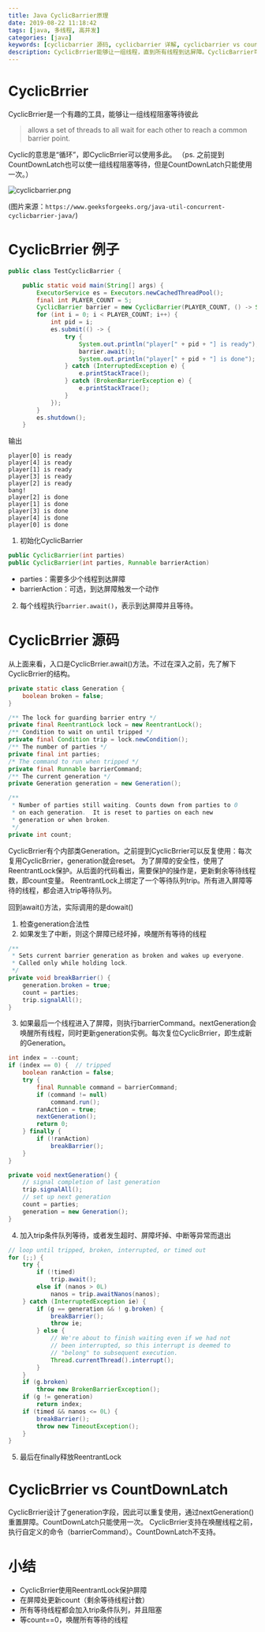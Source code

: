```yaml
---
title: Java CyclicBarrier原理
date: 2019-08-22 11:18:42
tags: [java, 多线程, 高并发]
categories: [java]
keywords: [cyclicbarrier 源码, cyclicbarrier 详解, cyclicbarrier vs countdownlatch]
description: CyclicBrrier能够让一组线程，直到所有线程到达屏障。CyclicBarrier可以反复使用。
---
```


# CyclicBrrier

CyclicBrrier是一个有趣的工具，能够让一组线程阻塞等待彼此
>allows a set of threads to all wait for each other to reach a common barrier point.

Cyclic的意思是“循环”，即CyclicBrrier可以使用多此。
（ps. 之前提到CountDownLatch也可以使一组线程阻塞等待，但是CountDownLatch只能使用一次。）



![cyclicbarrier.png](cyclicbarrier.png)


(图片来源：`https://www.geeksforgeeks.org/java-util-concurrent-cyclicbarrier-java/`)

<!-- more -->

# CyclicBrrier 例子

```java
public class TestCyclicBarrier {

    public static void main(String[] args) {
        ExecutorService es = Executors.newCachedThreadPool();
        final int PLAYER_COUNT = 5;
        CyclicBarrier barrier = new CyclicBarrier(PLAYER_COUNT, () -> System.out.println("bang!"));
        for (int i = 0; i < PLAYER_COUNT; i++) {
            int pid = i;
            es.submit(() -> {
                try {
                    System.out.println("player[" + pid + "] is ready");
                    barrier.await();
                    System.out.println("player[" + pid + "] is done");
                } catch (InterruptedException e) {
                    e.printStackTrace();
                } catch (BrokenBarrierException e) {
                    e.printStackTrace();
                }
            });
        }
        es.shutdown();
    }
```
输出
```
player[0] is ready
player[4] is ready
player[1] is ready
player[3] is ready
player[2] is ready
bang!
player[2] is done
player[1] is done
player[3] is done
player[4] is done
player[0] is done
```

1. 初始化CyclicBarrier
```java
public CyclicBarrier(int parties)
public CyclicBarrier(int parties, Runnable barrierAction)
```
- parties：需要多少个线程到达屏障
- barrierAction：可选，到达屏障触发一个动作

2. 每个线程执行`barrier.await()`，表示到达屏障并且等待。

# CyclicBrrier 源码

从上面来看，入口是CyclicBrrier.await()方法。不过在深入之前，先了解下CyclicBrrier的结构。
```java
private static class Generation {
    boolean broken = false;
}

/** The lock for guarding barrier entry */
private final ReentrantLock lock = new ReentrantLock();
/** Condition to wait on until tripped */
private final Condition trip = lock.newCondition();
/** The number of parties */
private final int parties;
/* The command to run when tripped */
private final Runnable barrierCommand;
/** The current generation */
private Generation generation = new Generation();

/**
 * Number of parties still waiting. Counts down from parties to 0
 * on each generation.  It is reset to parties on each new
 * generation or when broken.
 */
private int count;
```
CyclicBrrier有个内部类Generation。之前提到CyclicBrrier可以反复使用：每次复用CyclicBrrier，generation就会reset。
为了屏障的安全性，使用了ReentrantLock保护。从后面的代码看出，需要保护的操作是，更新剩余等待线程数，即count变量。
ReentrantLock上绑定了一个等待队列trip。所有进入屏障等待的线程，都会进入trip等待队列。

回到await()方法，实际调用的是dowait()

1. 检查generation合法性
2. 如果发生了中断，则这个屏障已经坏掉，唤醒所有等待的线程
```java
/**
 * Sets current barrier generation as broken and wakes up everyone.
 * Called only while holding lock.
 */
private void breakBarrier() {
    generation.broken = true;
    count = parties;
    trip.signalAll();
}
```
3. 如果最后一个线程进入了屏障，则执行barrierCommand。nextGeneration会唤醒所有线程，同时更新generation实例。每次复位CyclicBrrier，即生成新的Generation。
```java
int index = --count;
if (index == 0) {  // tripped
    boolean ranAction = false;
    try {
        final Runnable command = barrierCommand;
        if (command != null)
            command.run();
        ranAction = true;
        nextGeneration();
        return 0;
    } finally {
        if (!ranAction)
            breakBarrier();
    }
}

private void nextGeneration() {
    // signal completion of last generation
    trip.signalAll();
    // set up next generation
    count = parties;
    generation = new Generation();
}
```

4. 加入trip条件队列等待，或者发生超时、屏障坏掉、中断等异常而退出
```java
// loop until tripped, broken, interrupted, or timed out
for (;;) {
    try {
        if (!timed)
            trip.await();
        else if (nanos > 0L)
            nanos = trip.awaitNanos(nanos);
    } catch (InterruptedException ie) {
        if (g == generation && ! g.broken) {
            breakBarrier();
            throw ie;
        } else {
            // We're about to finish waiting even if we had not
            // been interrupted, so this interrupt is deemed to
            // "belong" to subsequent execution.
            Thread.currentThread().interrupt();
        }
    }
    if (g.broken)
        throw new BrokenBarrierException();
    if (g != generation)
        return index;
    if (timed && nanos <= 0L) {
        breakBarrier();
        throw new TimeoutException();
    }
}
```

5. 最后在finally释放ReentrantLock

# CyclicBrrier vs CountDownLatch

CyclicBrrier设计了generation字段，因此可以重复使用，通过nextGeneration()重置屏障。CountDownLatch只能使用一次。
CyclicBrrier支持在唤醒线程之前，执行自定义的命令（barrierCommand）。CountDownLatch不支持。

# 小结

- CyclicBrrier使用ReentrantLock保护屏障
- 在屏障处更新count（剩余等待线程计数）
- 所有等待线程都会加入trip条件队列，并且阻塞
- 等count==0，唤醒所有等待的线程

